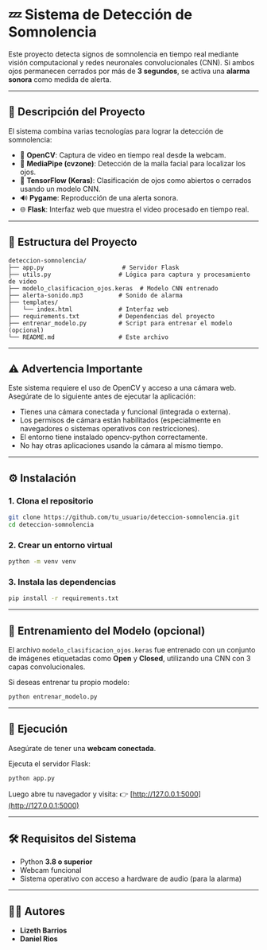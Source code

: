 # 💤 Sistema de Detección de Somnolencia

Este proyecto detecta signos de somnolencia en tiempo real mediante visión computacional y redes neuronales convolucionales (CNN). Si ambos ojos permanecen cerrados por más de **3 segundos**, se activa una **alarma sonora** como medida de alerta.

---

## 🧠 Descripción del Proyecto

El sistema combina varias tecnologías para lograr la detección de somnolencia:

* 🎥 **OpenCV**: Captura de video en tiempo real desde la webcam.
* 🧱 **MediaPipe (cvzone)**: Detección de la malla facial para localizar los ojos.
* 🤖 **TensorFlow (Keras)**: Clasificación de ojos como abiertos o cerrados usando un modelo CNN.
* 🔊 **Pygame**: Reproducción de una alerta sonora.
* 🌐 **Flask**: Interfaz web que muestra el video procesado en tiempo real.

---

## 📁 Estructura del Proyecto

```
deteccion-somnolencia/
├── app.py                      # Servidor Flask
├── utils.py                   # Lógica para captura y procesamiento de video
├── modelo_clasificacion_ojos.keras  # Modelo CNN entrenado
├── alerta-sonido.mp3          # Sonido de alarma
├── templates/
│   └── index.html             # Interfaz web
├── requirements.txt           # Dependencias del proyecto
├── entrenar_modelo.py         # Script para entrenar el modelo (opcional)
└── README.md                  # Este archivo
```

---
## ⚠️ Advertencia Importante
Este sistema requiere el uso de OpenCV y acceso a una cámara web.
Asegúrate de lo siguiente antes de ejecutar la aplicación:

- Tienes una cámara conectada y funcional (integrada o externa).
- Los permisos de cámara están habilitados (especialmente en navegadores o sistemas operativos con restricciones).
- El entorno tiene instalado opencv-python correctamente.
- No hay otras aplicaciones usando la cámara al mismo tiempo.
---

## ⚙️ Instalación

### 1. Clona el repositorio

```bash
git clone https://github.com/tu_usuario/deteccion-somnolencia.git
cd deteccion-somnolencia
```

### 2. Crear un entorno virtual


```bash
python -m venv venv
```

### 3. Instala las dependencias

```bash
pip install -r requirements.txt
```

---

## 🧪 Entrenamiento del Modelo (opcional)

El archivo `modelo_clasificacion_ojos.keras` fue entrenado con un conjunto de imágenes etiquetadas como **Open** y **Closed**, utilizando una CNN con 3 capas convolucionales.

Si deseas entrenar tu propio modelo:

```bash
python entrenar_modelo.py
```

---

## 🚀 Ejecución

Asegúrate de tener una **webcam conectada**.

Ejecuta el servidor Flask:

```bash
python app.py
```

Luego abre tu navegador y visita:
👉 [http://127.0.0.1:5000](http://127.0.0.1:5000)

---

## 🛠 Requisitos del Sistema

* Python **3.8 o superior**
* Webcam funcional
* Sistema operativo con acceso a hardware de audio (para la alarma)

---

## 👩‍💻 Autores

* **Lizeth Barrios**
* **Daniel Rios**

